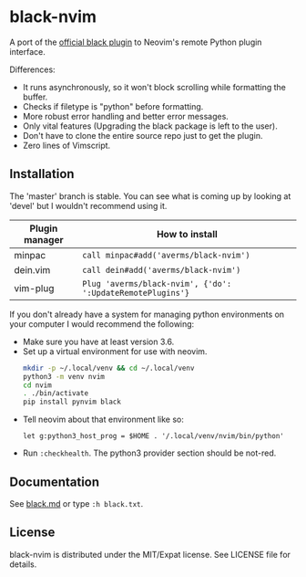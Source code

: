 # black-nvim

A port of the [official black plugin] to Neovim's remote Python plugin interface.

Differences:

- It runs asynchronously, so it won't block scrolling while formatting the buffer.
- Checks if filetype is "python" before formatting.
- More robust error handling and better error messages.
- Only vital features (Upgrading the black package is left to the user).
- Don't have to clone the entire source repo just to get the plugin.
- Zero lines of Vimscript.

[official black plugin]: https://github.com/ambv/black/tree/master/plugin/black.vim

## Installation

The 'master' branch is stable. You can see what is coming up by looking at 'devel' but
I wouldn't recommend using it.

| Plugin manager | How to install                                             |
|----------------|------------------------------------------------------------|
| minpac         | `call minpac#add('averms/black-nvim')`                     |
| dein.vim       | `call dein#add('averms/black-nvim')`                       |
| vim-plug       | `Plug 'averms/black-nvim', {'do': ':UpdateRemotePlugins'}` |

If you don't already have a system for managing python environments on your computer
I would recommend the following:

- Make sure you have at least version 3.6.
- Set up a virtual environment for use with neovim.
  ```sh
  mkdir -p ~/.local/venv && cd ~/.local/venv
  python3 -m venv nvim
  cd nvim
  . ./bin/activate
  pip install pynvim black
  ```
- Tell neovim about that environment like so:
  ```vim
  let g:python3_host_prog = $HOME . '/.local/venv/nvim/bin/python'
  ```
- Run `:checkhealth`. The python3 provider section should be not-red.

## Documentation

See [black.md](doc/black.md) or type `:h black.txt`.

## License

black-nvim is distributed under the MIT/Expat license.
See LICENSE file for details.
